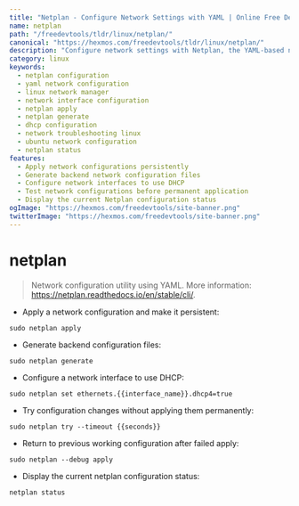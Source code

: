 ```yaml
---
title: "Netplan - Configure Network Settings with YAML | Online Free DevTools by Hexmos"
name: netplan
path: "/freedevtools/tldr/linux/netplan/"
canonical: "https://hexmos.com/freedevtools/tldr/linux/netplan/"
description: "Configure network settings with Netplan, the YAML-based network configuration tool. Apply changes, generate configurations, and troubleshoot issues. Free online tool, no registration required."
category: linux
keywords:
  - netplan configuration
  - yaml network configuration
  - linux network manager
  - network interface configuration
  - netplan apply
  - netplan generate
  - dhcp configuration
  - network troubleshooting linux
  - ubuntu network configuration
  - netplan status
features:
  - Apply network configurations persistently
  - Generate backend network configuration files
  - Configure network interfaces to use DHCP
  - Test network configurations before permanent application
  - Display the current Netplan configuration status
ogImage: "https://hexmos.com/freedevtools/site-banner.png"
twitterImage: "https://hexmos.com/freedevtools/site-banner.png"
---
```


# netplan

> Network configuration utility using YAML.
> More information: <https://netplan.readthedocs.io/en/stable/cli/>.

- Apply a network configuration and make it persistent:

`sudo netplan apply`

- Generate backend configuration files:

`sudo netplan generate`

- Configure a network interface to use DHCP:

`sudo netplan set ethernets.{{interface_name}}.dhcp4=true`

- Try configuration changes without applying them permanently:

`sudo netplan try --timeout {{seconds}}`

- Return to previous working configuration after failed apply:

`sudo netplan --debug apply`

- Display the current netplan configuration status:

`netplan status`
